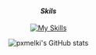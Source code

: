 <div align="center">

<!--## Hello World!!! 👋-->
<!--![melki](img/profile%20header.png)
<!--
**pxmelki/pxmelki** is a ✨ _special_ ✨ repository because its `README.md` (this file) appears on your GitHub profile.

Here are some ideas to get you started:

- 🔭 I’m currently working on ...
- 🌱 I’m currently learning ...
- 👯 I’m looking to collaborate on ...
- 🤔 I’m looking for help with ...
- 💬 Ask me about ...
- 📫 How to reach me: ...
- 😄 Pronouns: ...
- ⚡ Fun fact: ...
-->

#### **_Skils_**

[![My Skills](https://skillicons.dev/icons?i=java,python,mysql,git,wordpress,premiere,photoshop,ai,&theme=light&flutter&perline=)](https://skillicons.dev)

![pxmelki's GitHub stats](https://github-readme-stats.vercel.app/api?username=pxmelki&show_icons=true&theme=blue_navy)

</div>
